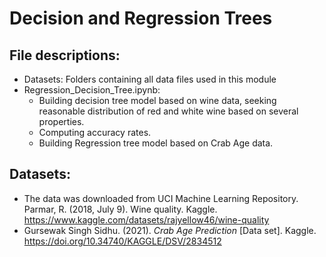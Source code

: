 # Decision and Regression Trees

## File descriptions:

- Datasets: Folders containing all data files used in this module
- Regression_Decision_Tree.ipynb:
  - Building decision tree model based on wine data, seeking reasonable distribution of red and white wine based on several properties.
  - Computing accuracy rates.
  - Building Regression tree model based on Crab Age data.
 

## Datasets:
  - The data was downloaded from UCI Machine Learning Repository. Parmar, R. (2018, July 9). Wine quality. Kaggle. https://www.kaggle.com/datasets/rajyellow46/wine-quality
  - Gursewak Singh Sidhu. (2021). <i>Crab Age Prediction</i> [Data set]. Kaggle. https://doi.org/10.34740/KAGGLE/DSV/2834512
